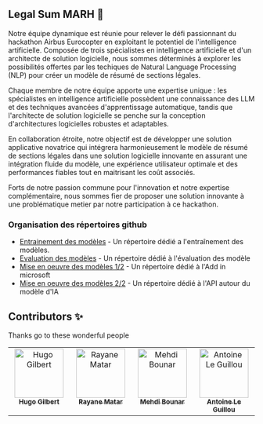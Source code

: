 ## Legal Sum MARH 👋

Notre équipe dynamique est réunie pour relever le défi passionnant du hackathon Airbus Eurocopter en exploitant le potentiel de l'intelligence artificielle. Composée de trois spécialistes en intelligence artificielle et d'un architecte de solution logicielle, nous sommes déterminés à explorer les possibilités offertes par les techiques de Natural Language Processing (NLP) pour créer un modèle de résumé de sections légales.

Chaque membre de notre équipe apporte une expertise unique : les spécialistes en intelligence artificielle possèdent une connaissance des LLM et des techniques avancées d'apprentissage automatique, tandis que l'architecte de solution logicielle se penche sur la conception d'architectures logicielles robustes et adaptables.

En collaboration étroite, notre objectif est de développer une solution applicative novatrice qui intégrera harmonieusement le modèle de résumé de sections légales dans une solution logicielle innovante en assurant une intégration fluide du modèle, une expérience utilisateur optimale et des performances fiables tout en maitrisant les coût associés.

Forts de notre passion commune pour l'innovation et notre expertise complémentaire, nous sommes fier de proposer une solution innovante à une problématique metier par notre participation à ce hackathon.

### Organisation des répertoires github

- [Entrainement des modèles](https://github.com/Airbus-Hackathon/train) - Un répertoire dédié a l'entraînement des modèles.
- [Evaluation des modèles](https://github.com/Airbus-Hackathon/test_repository) - Un répertoire dédié à l'évaluation des modèle
- [Mise en oeuvre des modèles 1/2](https://github.com/Airbus-Hackathon/legal-summarizer-microsoft-office-addin) - Un répertoire dédié à l'Add in microsoft
- [Mise en oeuvre des modèles 2/2](https://github.com/Airbus-Hackathon/ai-api-bart-fintuned) - Un répertoire dédié à l'API autour du modèle d'IA

## Contributors ✨

Thanks go to these wonderful people

<table>
  <tbody>
    <tr>
      <td align="center" valign="top" width="14.28%"><a href="https://github.com/gilberthugo"><img src="https://avatars.githubusercontent.com/u/116555627?v=3?s=100" width="100px;" alt="Hugo Gilbert"/><br /><sub><b>Hugo Gilbert</b></sub></a></td>
      <td align="center" valign="top" width="14.28%"><a href="https://github.com/rayanem69"><img src="https://avatars.githubusercontent.com/u/116633047?v=3?s=100" width="100px;" alt="Rayane Matar"/><br /><sub><b>Rayane Matar</b></sub></a></td>
      <td align="center" valign="top" width="14.28%"><a href="https://github.com/MehdiBounhar"><img src="https://avatars2.githubusercontent.com/u/9061750?v=4?s=100" width="100px;" alt="Mehdi Bounar"/><br /><sub><b>Mehdi Bounar</b></sub></a></td>
      <td align="center" valign="top" width="14.28%"><a href="https://github.com/antoineleguillou"><img src="https://avatars2.githubusercontent.com/u/116561319?v=4?s=100" width="100px;" alt="Antoine Le Guillou"/><br /><sub><b>Antoine Le Guillou</b></sub></a></td>
    </tr>
</tbody>
</table>
